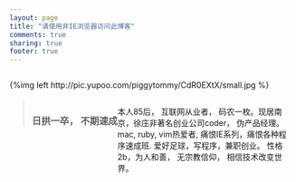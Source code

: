 ```yaml
---
layout: page
title: "请使用非IE浏览器访问此博客"
comments: true
sharing: true
footer: true
---
```


<p style="float: left">
	{%img left http://pic.yupoo.com/piggytommy/CdR0EXtX/small.jpg  %}
</p>
<blockquote style="float: left; margin-top: 5px">
 <h3 style="margin-bottom: 0">日拱一卒， 不期速成</h3>
</blockquote>

<p style="float: left; width: 300px">
  本人85后， 互联网从业者， 码农一枚。现居南京，徐庄非著名创业公司coder， 伪产品经理。mac, ruby, vim热爱者, 痛恨IE系列，痛恨各种程序速成班. 爱好足球，写程序，兼职创业。 
性格2b，为人和善， 无宗教信仰， 相信技术改变世界。

</p>


